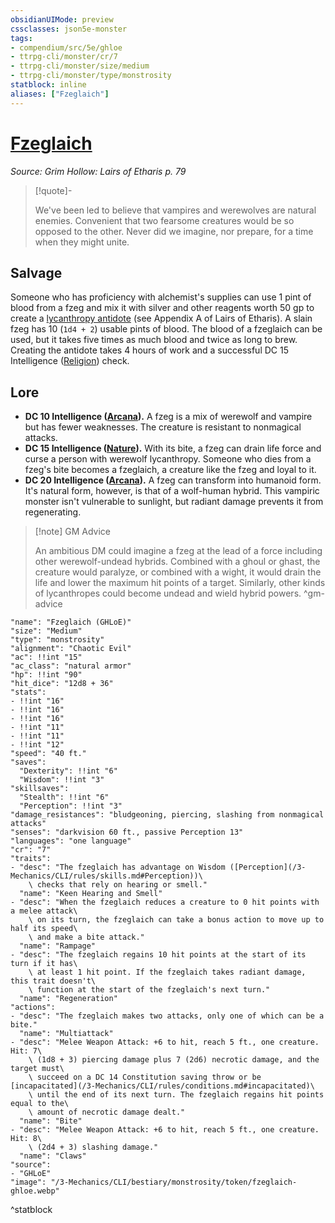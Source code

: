 ```yaml
---
obsidianUIMode: preview
cssclasses: json5e-monster
tags:
- compendium/src/5e/ghloe
- ttrpg-cli/monster/cr/7
- ttrpg-cli/monster/size/medium
- ttrpg-cli/monster/type/monstrosity
statblock: inline
aliases: ["Fzeglaich"]
---
```

# [Fzeglaich](3-Mechanics\CLI\bestiary\monstrosity/fzeglaich-ghloe.md)
*Source: Grim Hollow: Lairs of Etharis p. 79*  

> [!quote]-  
> 
> We've been led to believe that vampires and werewolves are natural enemies. Convenient that two fearsome creatures would be so opposed to the other. Never did we imagine, nor prepare, for a time when they might unite.

## Salvage

Someone who has proficiency with alchemist's supplies can use 1 pint of blood from a fzeg and mix it with silver and other reagents worth 50 gp to create a [lycanthropy antidote](/3-Mechanics/CLI/items/lycanthropy-antidote-ghloe.md) (see Appendix A of Lairs of Etharis). A slain fzeg has 10 (`1d4 + 2`) usable pints of blood. The blood of a fzeglaich can be used, but it takes five times as much blood and twice as long to brew. Creating the antidote takes 4 hours of work and a successful DC 15 Intelligence ([Religion](/3-Mechanics/CLI/rules/skills.md#Religion)) check.

## Lore

- **DC 10 Intelligence ([Arcana](/3-Mechanics/CLI/rules/skills.md#Arcana)).** A fzeg is a mix of werewolf and vampire but has fewer weaknesses. The creature is resistant to nonmagical attacks.  
- **DC 15 Intelligence ([Nature](/3-Mechanics/CLI/rules/skills.md#Nature)).** With its bite, a fzeg can drain life force and curse a person with werewolf lycanthropy. Someone who dies from a fzeg's bite becomes a fzeglaich, a creature like the fzeg and loyal to it.  
- **DC 20 Intelligence ([Arcana](/3-Mechanics/CLI/rules/skills.md#Arcana)).** A fzeg can transform into humanoid form. It's natural form, however, is that of a wolf-human hybrid. This vampiric monster isn't vulnerable to sunlight, but radiant damage prevents it from regenerating.  

> [!note] GM Advice
> 
> An ambitious DM could imagine a fzeg at the lead of a force including other werewolf-undead hybrids. Combined with a ghoul or ghast, the creature would paralyze, or combined with a wight, it would drain the life and lower the maximum hit points of a target. Similarly, other kinds of lycanthropes could become undead and wield hybrid powers.
^gm-advice

```statblock
"name": "Fzeglaich (GHLoE)"
"size": "Medium"
"type": "monstrosity"
"alignment": "Chaotic Evil"
"ac": !!int "15"
"ac_class": "natural armor"
"hp": !!int "90"
"hit_dice": "12d8 + 36"
"stats":
- !!int "16"
- !!int "16"
- !!int "16"
- !!int "11"
- !!int "11"
- !!int "12"
"speed": "40 ft."
"saves":
  "Dexterity": !!int "6"
  "Wisdom": !!int "3"
"skillsaves":
  "Stealth": !!int "6"
  "Perception": !!int "3"
"damage_resistances": "bludgeoning, piercing, slashing from nonmagical attacks"
"senses": "darkvision 60 ft., passive Perception 13"
"languages": "one language"
"cr": "7"
"traits":
- "desc": "The fzeglaich has advantage on Wisdom ([Perception](/3-Mechanics/CLI/rules/skills.md#Perception))\
    \ checks that rely on hearing or smell."
  "name": "Keen Hearing and Smell"
- "desc": "When the fzeglaich reduces a creature to 0 hit points with a melee attack\
    \ on its turn, the fzeglaich can take a bonus action to move up to half its speed\
    \ and make a bite attack."
  "name": "Rampage"
- "desc": "The fzeglaich regains 10 hit points at the start of its turn if it has\
    \ at least 1 hit point. If the fzeglaich takes radiant damage, this trait doesn't\
    \ function at the start of the fzeglaich's next turn."
  "name": "Regeneration"
"actions":
- "desc": "The fzeglaich makes two attacks, only one of which can be a bite."
  "name": "Multiattack"
- "desc": "Melee Weapon Attack: +6 to hit, reach 5 ft., one creature. Hit: 7\
    \ (1d8 + 3) piercing damage plus 7 (2d6) necrotic damage, and the target must\
    \ succeed on a DC 14 Constitution saving throw or be [incapacitated](/3-Mechanics/CLI/rules/conditions.md#incapacitated)\
    \ until the end of its next turn. The fzeglaich regains hit points equal to the\
    \ amount of necrotic damage dealt."
  "name": "Bite"
- "desc": "Melee Weapon Attack: +6 to hit, reach 5 ft., one creature. Hit: 8\
    \ (2d4 + 3) slashing damage."
  "name": "Claws"
"source":
- "GHLoE"
"image": "/3-Mechanics/CLI/bestiary/monstrosity/token/fzeglaich-ghloe.webp"
```
^statblock